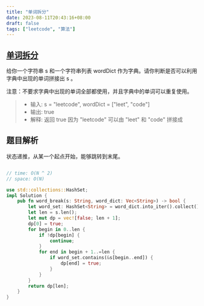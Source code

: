 ```yaml
---
title: "单词拆分"
date: 2023-08-11T20:43:16+08:00
draft: false
tags: ["leetcode", "算法"]
---
```


## [单词拆分](https://leetcode.cn/problems/word-break/)

给你一个字符串 s 和一个字符串列表 wordDict 作为字典。请你判断是否可以利用字典中出现的单词拼接出 s 。

注意：不要求字典中出现的单词全部都使用，并且字典中的单词可以重复使用。

>- 输入: s = "leetcode", wordDict = ["leet", "code"]
>- 输出: true
>- 解释: 返回 true 因为 "leetcode" 可以由 "leet" 和 "code" 拼接成

## 题目解析

状态递推，从某一个起点开始，能够跳转到末尾。
```rust

// time: O(N ^ 2)
// space: O(N)

use std::collections::HashSet;
impl Solution {
    pub fn word_break(s: String, word_dict: Vec<String>) -> bool {
        let word_set: HashSet<String> = word_dict.into_iter().collect();
        let len = s.len();
        let mut dp = vec![false; len + 1];
        dp[0] = true;
        for begin in 0..len {
            if !dp[begin] {
                continue;
            }
            for end in begin + 1..=len {
                if word_set.contains(&s[begin..end]) {
                    dp[end] = true;
                }
            }
        }
        return dp[len];
    }
}
```

